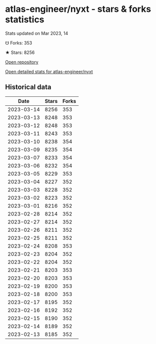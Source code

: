 # atlas-engineer/nyxt - stars & forks statistics

Stats updated on Mar 2023, 14

☋ Forks: 353

★ Stars: 8256

[Open repository](https://github.com/atlas-engineer/nyxt)

[Open detailed stats for atlas-engineer/nyxt](https://reviewgithub.com/rep/atlas-engineer/nyxt)

## Historical data
| Date | Stars | Forks |
|------|-------|-------|
| 2023-03-14 | 8256 | 353 | 
| 2023-03-13 | 8248 | 353 | 
| 2023-03-12 | 8248 | 353 | 
| 2023-03-11 | 8243 | 353 | 
| 2023-03-10 | 8238 | 354 | 
| 2023-03-09 | 8235 | 354 | 
| 2023-03-07 | 8233 | 354 | 
| 2023-03-06 | 8232 | 354 | 
| 2023-03-05 | 8229 | 353 | 
| 2023-03-04 | 8227 | 352 | 
| 2023-03-03 | 8228 | 352 | 
| 2023-03-02 | 8223 | 352 | 
| 2023-03-01 | 8216 | 352 | 
| 2023-02-28 | 8214 | 352 | 
| 2023-02-27 | 8214 | 352 | 
| 2023-02-26 | 8211 | 352 | 
| 2023-02-25 | 8211 | 352 | 
| 2023-02-24 | 8208 | 353 | 
| 2023-02-23 | 8204 | 352 | 
| 2023-02-22 | 8204 | 352 | 
| 2023-02-21 | 8203 | 353 | 
| 2023-02-20 | 8203 | 353 | 
| 2023-02-19 | 8200 | 353 | 
| 2023-02-18 | 8200 | 353 | 
| 2023-02-17 | 8195 | 352 | 
| 2023-02-16 | 8192 | 352 | 
| 2023-02-15 | 8190 | 352 | 
| 2023-02-14 | 8189 | 352 | 
| 2023-02-13 | 8185 | 352 | 

